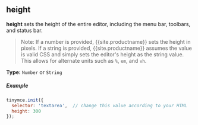 ## height

**height** sets the height of the entire editor, including the menu bar, toolbars, and status bar.

> Note: If a number is provided, {{site.productname}} sets the height in pixels. If a string is provided, {{site.productname}} assumes the value is valid CSS and simply sets the editor's height as the string value. This allows for alternate units such as `%`, `em`, and `vh`.

**Type:** `Number` or `String`

##### Example

```js
tinymce.init({
  selector: 'textarea',  // change this value according to your HTML
  height: 300
});
```
